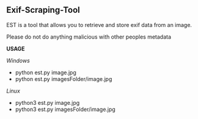 ## Exif-Scraping-Tool
EST is a tool that allows you to retrieve and store exif data from an image.

Please do not do anything malicious with other peoples metadata

**USAGE**

_Windows_
- python est.py image.jpg
- python est.py imagesFolder/image.jpg

_Linux_
- python3 est.py image.jpg
- python3 est.py imagesFolder/image.jpg
